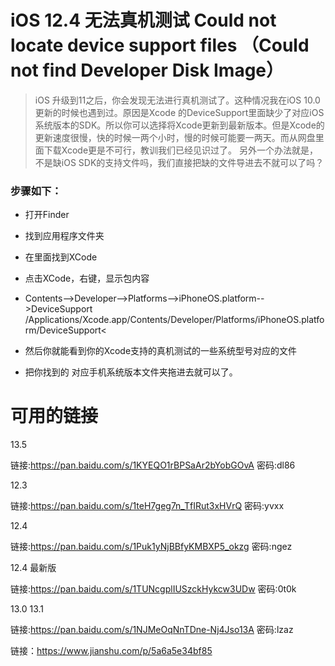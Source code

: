 # iOS 12.4 无法真机测试 Could not locate device support files （Could not find Developer Disk Image）

> iOS 升级到11之后，你会发现无法进行真机测试了。这种情况我在iOS 10.0更新的时候也遇到过。原因是Xcode 的DeviceSupport里面缺少了对应iOS系统版本的SDK。所以你可以选择将Xcode更新到最新版本。但是Xcode的更新速度很慢，快的时候一两个小时，慢的时候可能要一两天。而从网盘里面下载Xcode更是不可行，教训我们已经见识过了。
> 另外一个办法就是，不是缺iOS SDK的支持文件吗，我们直接把缺的文件导进去不就可以了吗？

### 步骤如下：

- 打开Finder
- 找到应用程序文件夹
- 在里面找到XCode
- 点击XCode，右键，显示包内容
- Contents-->Developer-->Platforms-->iPhoneOS.platform-->DeviceSupport
  /Applications/Xcode.app/Contents/Developer/Platforms/iPhoneOS.platform/DeviceSupport<
- 然后你就能看到你的Xcode支持的真机测试的一些系统型号对应的文件

- 把你找到的 对应手机系统版本文件夹拖进去就可以了。



# 可用的链接

13.5

链接:https://pan.baidu.com/s/1KYEQO1rBPSaAr2bYobGOvA  密码:dl86

12.3

链接:https://pan.baidu.com/s/1teH7geg7n_TfIRut3xHVrQ  密码:yvxx

12.4

链接:https://pan.baidu.com/s/1Puk1yNjBBfyKMBXP5_okzg  密码:ngez

12.4  最新版

链接:https://pan.baidu.com/s/1TUNcgplIUSzckHykcw3UDw  密码:0t0k

13.0  13.1

链接:https://pan.baidu.com/s/1NJMeOqNnTDne-Nj4Jso13A  密码:lzaz


链接：https://www.jianshu.com/p/5a6a5e34bf85